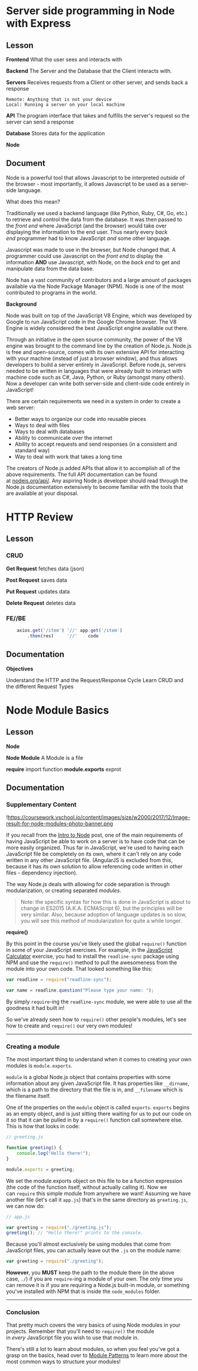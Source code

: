 
# **Server side programming in Node with Express**

##  Lesson 

 **Frontend**
    What the user sees and interacts with

 **Backend**
    The Server and the Database that the Client interacts with.

 **Servers**
    Receives requests from a Client or other server, and sends back a response

    Remote: Anything that is not your device
    Local: Running a server on your local machine

 **API**
    The program interface that takes and fulfills the server's request so the server can send a response

 **Database**
    Stores data for the application

 **Node**

## **Document**

Node is a powerful tool that allows Javascript to be interpreted *outside* of the browser - most importantly, it allows Javascript to be used as a server-side language.

What does this mean?

Traditionally we used a backend language (like Python, Ruby, C#, Go, etc.) to retrieve and control the data from the database. It was then passed to the *front end* where JavaScript (and the browser) would take over displaying the information to the end user. Thus nearly every *back end* programmer had to know JavaScript *and* some other language.

Javascript was made to use in the browser, but Node changed that. A programmer could use Javascript on the *front end* to display the information **AND** use Javascript, with Node, on the *back end* to get and manipulate data from the data base.

Node has a vast community of contributors and a large amount of packages available via the Node Package Manager (NPM). Node is one of the most contributed to programs in the world.

 **Background**

Node was built on top of the JavaScript V8 Engine, which was developed by Google to run JavaScript code in the Google Chrome browser. The V8 Engine is widely considered the best JavaScript engine available out there.

Through an initiative in the open source community, the power of the V8 engine was brought to the command line by the creation of Node.js. Node.js is free and open-source, comes with its own extensive API for interacting with your machine (instead of just a browser window), and thus allows developers to build a server entirely in JavaScript. Before node.js, servers needed to be written in languages that were already built to interact with machine code such as C#, Java, Python, or Ruby (amongst many others). Now a developer can write both server-side and client-side code entirely in JavaScript!

There are certain requirements we need in a system in order to create a web server:

- Better ways to organize our code into reusable pieces
- Ways to deal with files
- Ways to deal with databases
- Ability to communicate over the internet
- Ability to accept requests and send responses (in a consistent and standard way)
- Way to deal with work that takes a long time

The creators of Node.js added APIs that allow it to accomplish all of the above requirements. The full API documentation can be found at [nodejs.org/api/](https://nodejs.org/api/). Any aspiring Node.js developer should read through the Node.js documentation extensively to become familiar with the tools that are available at your disposal.

# **HTTP Review**

## Lesson

### CRUD
 **Get Request**
    fetches data (json)

 **Post Request**
    saves data

 **Put Request**
 updates data

 **Delete Request**
 deletes data

### **FE//BE**
```js
    axios.get('/item') '//' app.get('/item')
        .then(res)     '//'    code
```

## Documentation
 **Objectives**

Understand the HTTP and the Request/Response Cycle
Learn CRUD and the different Request Types


# **Node Module Basics**

## Lesson

**Node**

**Node Module**
    A Module is a file

**require**
    import function
**module.exports**
    exprot

## Documentation

### **Supplementary Content**

!https://coursework.vschool.io/content/images/size/w2000/2017/12/Image-result-for-node-modules-photo-banner.png

If you recall from the [Intro to Node](https://coursework.vschool.io/intro-to-node/) post, one of the main requirements of having JavaScript be able to work on a server is to have code that can be more easily organized. Thus far in JavaScript, we're used to having each JavaScript file be completely on its own, where it can't rely on any code written in any other JavaScript file. (AngularJS is excluded from this, because it has its own solution to allow referencing code written in other files - dependency injection).

The way Node.js deals with allowing for code separation is through modularization, or creating separated *modules*.

> Note: the specific syntax for how this is done in JavaScript is about to change in ES2015 (A.K.A. ECMAScript 6), but the principles will be very similar. Also, because adoption of language updates is so slow, you will see this method of modularization for quite a while longer.
> 

 **require()**

By this point in the course you've likely used the global `require()` function in some of your JavaScript exercises. For example, in the [JavaScript Calculator](https://coursework.vschool.io/javascript-calculator/) exercise, you had to install the `readline-sync` package using NPM and use the `require()` method to pull the awesomeness from the module into your own code. That looked something like this:

```jsx
var readline = require("readline-sync");

var name = readline.question("Please type your name: ");

```

By simply `require`-ing the `readline-sync` module, we were able to use all the goodness it had built in!

So we've already seen how to `require()` other people's modules, let's see how to create and `require()` our very own modules!

---

### **Creating a module**

The most important thing to understand when it comes to creating your own modules is `module.exports`.

`module` is a global Node.js object that contains properties with some information about any given JavaScript file. It has properties like `__dirname`, which is a path to the directory that the file is in, and `__filename` which is the filename itself.

One of the properties on the `module` object is called `exports`. `exports` begins as an empty object, and is just sitting there waiting for us to put our code on it so that it can be pulled in by a `require()` function call somewhere else. This is how that looks in code:

```jsx
// greeting.js

function greeting() {
    console.log("Hello there!");
}

module.exports = greeting;

```

We set the module.exports object on this file to be a function expression (the code of the function itself, without actually calling it). Now we can `require` this simple module from anywhere we want! Assuming we have another file (let's call it `app.js`) that's in the same directory as `greeting.js`, we can now do:

```jsx
// app.js

var greeting = require("./greeting.js");
greeting(); // "Hello there!" prints to the console.

```

Because you'll almost exclusively be using modules that come from JavaScript files, you can actually leave out the `.js` on the module name:

```jsx
var greeting = require("./greeting");

```

**However**, you **MUST** keep the path to the module there (in the above case, `./`) if you are `require`-ing a module of your own. The only time you can remove it is if you are requiring a Node.js built-in module, or something you've installed with NPM that is inside the `node_modules` folder.

---

### **Conclusion**

That pretty much covers the very basics of using Node modules in your projects. Remember that you'll need to `require()` the module in *every* JavaScript file you wish to use that module in.

There's still a lot to learn about modules, so when you feel you've got a grasp on the basics, head over to [Module Patterns](https://coursework.vschool.io/node-module-patterns/) to learn more about the most common ways to structure your modules!



